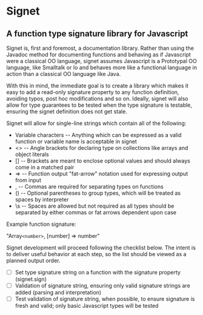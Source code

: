 # Signet

## A function type signature library for Javascript

Signet is, first and foremost, a documentation library.  Rather than using the Javadoc method for documenting functions and
behaving as if Javascript were a classical OO language, signet assumes Javascript is a Prototypal OO language, like 
Smalltalk or Io and behaves more like a functional language in action than a classical OO language like Java.

With this in mind, the immediate goal is to create a library which makes it easy to add a read-only signature property to any
function definition, avoiding typos, post hoc modifications and so on.  Ideally, signet will also allow for type guarantees
to be tested when the type signature is testable, ensuring the signet definition does not get stale.

Signet will allow for single-line strings which contain all of the following:

- Variable characters -- Anything which can be expressed as a valid function or variable name is acceptable in signet
- <> -- Angle brackets for declaring type on collections like arrays and object literals
- [] -- Brackets are meant to enclose optional values and should always come in a matched pair
- => -- Function output "fat-arrow" notation used for expressing output from input
- , -- Commas are required for separating types on functions
- () -- Optional parentheses to group types, which will be treated as spaces by interpreter
- \s -- Spaces are allowed but not required as all types should be separated by either commas or fat arrows dependent upon case

Example function signature:

"Array`<number>`, [number] => number"

Signet development will proceed following the checklist below.  The intent is to deliver useful behavior at each step, so
the list should be viewed as a planned output order.

- [ ] Set type signature string on a function with the signature property (signet.sign)
- [ ] Validation of signature string, ensuring only valid signature strings are added (parsing and interpretation)
- [ ] Test validation of signature string, when possible, to ensure signature is fresh and valid; only basic Javascript types will be tested